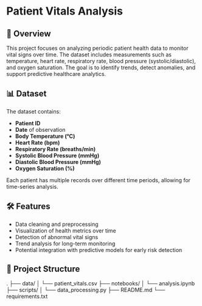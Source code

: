 # Patient Vitals Analysis

## 📌 Overview
This project focuses on analyzing periodic patient health data to monitor vital signs over time. The dataset includes measurements such as temperature, heart rate, respiratory rate, blood pressure (systolic/diastolic), and oxygen saturation. The goal is to identify trends, detect anomalies, and support predictive healthcare analytics.

## 📊 Dataset
The dataset contains:
- **Patient ID**  
- **Date** of observation  
- **Body Temperature (°C)**  
- **Heart Rate (bpm)**  
- **Respiratory Rate (breaths/min)**  
- **Systolic Blood Pressure (mmHg)**  
- **Diastolic Blood Pressure (mmHg)**  
- **Oxygen Saturation (%)**

Each patient has multiple records over different time periods, allowing for time-series analysis.

## 🛠 Features
- Data cleaning and preprocessing  
- Visualization of health metrics over time  
- Detection of abnormal vital signs  
- Trend analysis for long-term monitoring  
- Potential integration with predictive models for early risk detection

## 📂 Project Structure
.
├── data/
│ └── patient_vitals.csv
├── notebooks/
│ └── analysis.ipynb
├── scripts/
│ └── data_processing.py
├── README.md
└── requirements.txt
